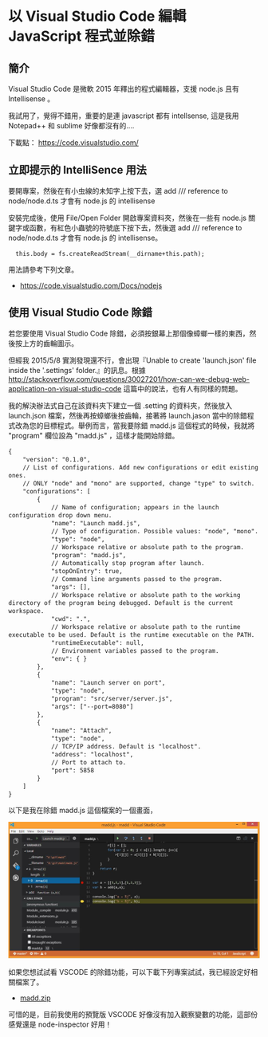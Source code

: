 # 以 Visual Studio Code 編輯 JavaScript 程式並除錯

## 簡介

Visual Studio Code 是微軟 2015 年釋出的程式編輯器，支援 node.js 且有 Intellisense 。

我試用了，覺得不錯用，重要的是連 javascript 都有 intellsense, 這是我用 Notepad++ 和 sublime 好像都沒有的....

下載點： <https://code.visualstudio.com/>

## 立即提示的 IntelliSence 用法

要開專案，然後在有小虫線的未知字上按下去，選 add /// reference to node/node.d.ts 才會有 node.js 的 intellisense

安裝完成後，使用 File/Open Folder 開啟專案資料夾，然後在一些有 node.js 關鍵字或函數，有紅色小蟲號的符號底下按下去，然後選 add /// reference to node/node.d.ts 才會有 node.js 的 intellisense。

```
  this.body = fs.createReadStream(__dirname+this.path);
```

用法請參考下列文章。

* <https://code.visualstudio.com/Docs/nodejs>


## 使用 Visual Studio Code 除錯

若您要使用 Visual Studio Code 除錯，必須按銀幕上那個像蟑螂一樣的東西，然後按上方的齒輪圖示。

但經我 2015/5/8 實測發現還不行，會出現『Unable to create 'launch.json' file inside the '.settings' folder.』的訊息。根據 <http://stackoverflow.com/questions/30027201/how-can-we-debug-web-application-on-visual-studio-code> 這篇中的說法，也有人有同樣的問題。

我的解決辦法式自己在該資料夾下建立一個 .setting 的資料夾，然後放入 launch.json 檔案，然後再按蟑螂後按齒輪，接著將 launch.jason 當中的除錯程式改為您的目標程式。舉例而言，當我要除錯 madd.js 這個程式的時候，我就將 "program" 欄位設為 "madd.js" ，這樣才能開始除錯。

```
{
    "version": "0.1.0",
    // List of configurations. Add new configurations or edit existing ones.  
    // ONLY "node" and "mono" are supported, change "type" to switch.
    "configurations": [
        {
            // Name of configuration; appears in the launch configuration drop down menu.
            "name": "Launch madd.js",
            // Type of configuration. Possible values: "node", "mono".
            "type": "node",
            // Workspace relative or absolute path to the program.
            "program": "madd.js",
            // Automatically stop program after launch.
            "stopOnEntry": true,
            // Command line arguments passed to the program.
            "args": [],
            // Workspace relative or absolute path to the working directory of the program being debugged. Default is the current workspace.
            "cwd": ".",
            // Workspace relative or absolute path to the runtime executable to be used. Default is the runtime executable on the PATH.
            "runtimeExecutable": null,
            // Environment variables passed to the program.
            "env": { }
        },      
        {
            "name": "Launch server on port",
            "type": "node",
            "program": "src/server/server.js",
            "args": ["--port=8080"]
        },
        {
            "name": "Attach",
            "type": "node",
            // TCP/IP address. Default is "localhost".
            "address": "localhost",
            // Port to attach to.
            "port": 5858
        }
    ]
}
```

以下是我在除錯 madd.js 這個檔案的一個畫面，

![](vscode_debug.jpg)

如果您想試試看 VSCODE 的除錯功能，可以下載下列專案試試，我已經設定好相關檔案了。

* [madd.zip](madd.zip)

可惜的是，目前我使用的預覽版 VSCODE 好像沒有加入觀察變數的功能，這部份感覺還是 node-inspector 好用！


<!--
雖然展示版有說可以除錯 node.js 的程式，如下文件中說明的內容。

* <https://code.visualstudio.com/Docs/nodejs>
* <https://code.visualstudio.com/Docs/debugging>

但經我 2015/5/8 實測發現還不行，會出現『Unable to create 'launch.json' file inside the '.settings' folder.』的訊息。根據 <http://stackoverflow.com/questions/30027201/how-can-we-debug-web-application-on-visual-studio-code> 這篇中的說法，也有人有同樣的問題。

另根據 <https://code.visualstudio.com/Docs/aspnet5> 一文最下面的說法，ASP.NET 5 的除錯也還沒好。

Debugging

Visual Studio Code and ASP.NET 5 are in preview and at this time debugging ASP.NET 5 is not supported in Visual Studio Code (on any platform). Rest assured, we are working hard to bring these experiences to you in the near future.

-->

